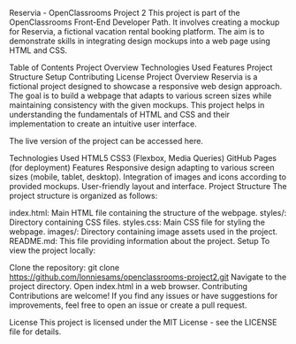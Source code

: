 Reservia - OpenClassrooms Project 2
This project is part of the OpenClassrooms Front-End Developer Path. It involves creating a mockup for Reservia, a fictional vacation rental booking platform. The aim is to demonstrate skills in integrating design mockups into a web page using HTML and CSS.

Table of Contents
Project Overview
Technologies Used
Features
Project Structure
Setup
Contributing
License
Project Overview
Reservia is a fictional project designed to showcase a responsive web design approach. The goal is to build a webpage that adapts to various screen sizes while maintaining consistency with the given mockups. This project helps in understanding the fundamentals of HTML and CSS and their implementation to create an intuitive user interface.

The live version of the project can be accessed here.

Technologies Used
HTML5
CSS3 (Flexbox, Media Queries)
GitHub Pages (for deployment)
Features
Responsive design adapting to various screen sizes (mobile, tablet, desktop).
Integration of images and icons according to provided mockups.
User-friendly layout and interface.
Project Structure
The project structure is organized as follows:

index.html: Main HTML file containing the structure of the webpage.
styles/: Directory containing CSS files.
styles.css: Main CSS file for styling the webpage.
images/: Directory containing image assets used in the project.
README.md: This file providing information about the project.
Setup
To view the project locally:

Clone the repository: git clone https://github.com/lonniesams/openclassrooms-project2.git
Navigate to the project directory.
Open index.html in a web browser.
Contributing
Contributions are welcome! If you find any issues or have suggestions for improvements, feel free to open an issue or create a pull request.

License
This project is licensed under the MIT License - see the LICENSE file for details.
